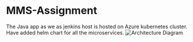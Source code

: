 # MMS-Assignment


The Java app as we as jenkins host is hosted on Azure kubernetes cluster.
Have added helm chart for all the microservices.
![Architecture Diagram](https://user-images.githubusercontent.com/36408374/190905563-2bbaef31-87c3-4dd3-bb08-ebc5c80838b5.PNG)
